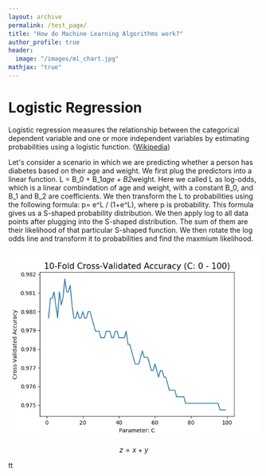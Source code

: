 ```yaml
---
layout: archive
permalink: /test_page/
title: "How do Machine Learning Algorithms work?"
author_profile: true
header:
  image: "/images/ml_chart.jpg"  
mathjax: "true"
---
```

# Logistic Regression
Logistic regression measures the relationship between the categorical dependent variable and one or more independent variables by estimating probabilities using a logistic function. ([Wikipedia](https://en.wikipedia.org/wiki/Logistic_regression))

Let's consider a scenario in which we are predicting whether a person has diabetes based on their age and weight. We first plug the predictors into a linear function. L = B_0 + B_1*age + B2*weight. Here we called L as log-odds, which is a linear combindation of age and weight, with a constant B_0, and B_1 and B_2 are coefficients.
We then transform the L to probabilities using the following formula: p= e^L / (1+e^L), where p is probability. This formula gives us a S-shaped probability distribution. We then apply log to all data points after plugging into the S-shaped distribution. The sum of them are their likelihood of that particular S-shaped function. We then rotate the log odds line and transform it to probabilities and find the maxmium likelihood.

<img src="/images/voice_recognition/Figure_3.jpg" alt="Figure 3">


$$z=x+y$$
<script type="text/javascript" async src="https://cdn.mathjax.org/mathjax/latest/MathJax.js?config=TeX-MML-AM_CHTML">
  $$L=alpha_0+beta_0$$
</script>

tt
